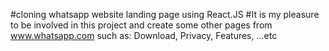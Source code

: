 #cloning whatsapp website landing page using React.JS
#It is my pleasure to be involved in this project and create some other pages from www.whatsapp.com such as: Download, Privacy, Features, ...etc
